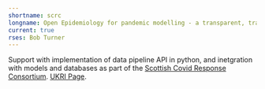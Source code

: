 ```yaml
---
shortname: scrc
longname: Open Epidemiology for pandemic modelling - a transparent, traceable, reusable, open source pipeline for reproducible science
current: true
rses: Bob Turner
---
```


Support with implementation of data pipeline API in python, and inetgration with models and databases as part of the [Scottish Covid Response Consortium](https://scottishcovidresponse.github.io/). [UKRI Page](https://gtr.ukri.org/projects?ref=ST%2FV006126%2F1).